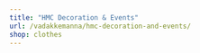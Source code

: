 ```yaml
---
title: "HMC Decoration & Events"
url: /vadakkemanna/hmc-decoration-and-events/
shop: clothes
---
```

